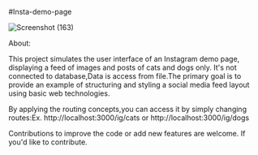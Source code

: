 #Insta-demo-page

![Screenshot (163)](https://github.com/naziyasumara04/Instagram-demo-page/assets/151981812/12aabd28-78a1-4d35-b817-78c4808c6c39)

About:

This project simulates the user interface of an Instagram demo page, displaying a feed of images and posts of cats and dogs only. It's not connected to database,Data is access from file.The primary goal is to provide an example of structuring and styling a social media feed layout using basic web technologies.

By applying the routing concepts,you can access it by simply changing routes:Ex. http://localhost:3000/ig/cats or http://localhost:3000/ig/dogs 

Contributions to improve the code or add new features are welcome. If you'd like to contribute.

